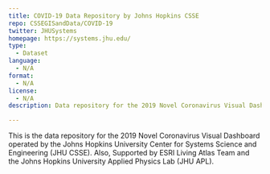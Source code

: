 ```yaml
---
title: COVID-19 Data Repository by Johns Hopkins CSSE
repo: CSSEGISandData/COVID-19
twitter: JHUSystems
homepage: https://systems.jhu.edu/
type: 
  - Dataset
language:
  - N/A
format:
  - N/A
license:
  - N/A
description: Data repository for the 2019 Novel Coronavirus Visual Dashboard operated by the Johns Hopkins University Center for Systems Science and Engineering.

---
```


This is the data repository for the 2019 Novel Coronavirus Visual Dashboard operated by the Johns Hopkins University Center for Systems Science and Engineering (JHU CSSE). Also, Supported by ESRI Living Atlas Team and the Johns Hopkins University Applied Physics Lab (JHU APL).
